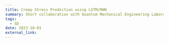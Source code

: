 ```yaml
---
title: Creep Stress Prediction using LSTM/RNN
summary: Short collaboration with Quantum Mechanical Engineering Laboratory @ ASU. Successfully predicted time series data of creep stress on physical specimen using RNN and LSTM networks. Model uses last 5 points to predict the next. Built using Python and Keras.
tags:
  - SD
date: 2023-10-01
external_link: 
---
```

